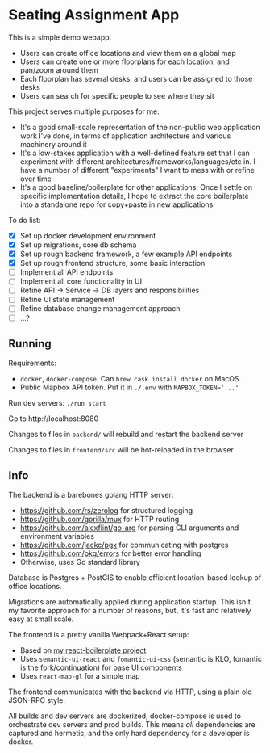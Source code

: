 # Seating Assignment App

This is a simple demo webapp.

- Users can create office locations and view them on a global map
- Users can create one or more floorplans for each location, and pan/zoom around them
- Each floorplan has several desks, and users can be assigned to those desks
- Users can search for specific people to see where they sit

This project serves multiple purposes for me:

- It's a good small-scale representation of the non-public web application work I've done, in terms of application architecture and various machinery around it
- It's a low-stakes application with a well-defined feature set that I can experiment with different architectures/frameworks/languages/etc in. I have a number of different "experiments" I want to mess with or refine over time
- It's a good baseline/boilerplate for other applications. Once I settle on specific implementation details, I hope to extract the core boilerplate into a standalone repo for copy+paste in new applications

To do list:
- [x] Set up docker development environment
- [x] Set up migrations, core db schema
- [x] Set up rough backend framework, a few example API endpoints
- [x] Set up rough frontend structure, some basic interaction
- [ ] Implement all API endpoints
- [ ] Implement all core functionality in UI
- [ ] Refine API -> Service -> DB layers and responsibilities
- [ ] Refine UI state management
- [ ] Refine database change management approach
- [ ] ...?

## Running

Requirements:

- `docker`, `docker-compose`. Can `brew cask install docker` on MacOS.
- Public Mapbox API token. Put it in `./.env` with `MAPBOX_TOKEN='...'`

Run dev servers: `./run start`

Go to http://localhost:8080

Changes to files in `backend/` will rebuild and restart the backend server

Changes to files in `frontend/src` will be hot-reloaded in the browser

## Info

The backend is a barebones golang HTTP server:

- https://github.com/rs/zerolog for structured logging
- https://github.com/gorilla/mux for HTTP routing
- https://github.com/alexflint/go-arg for parsing CLI arguments and environment variables
- https://github.com/jackc/pgx for communicating with postgres
- https://github.com/pkg/errors for better error handling
- Otherwise, uses Go standard library

Database is Postgres + PostGIS to enable efficient location-based lookup of office locations.

Migrations are automatically applied during application startup. This isn't my favorite approach for a number of reasons, but, it's fast and relatively easy at small scale.

The frontend is a pretty vanilla Webpack+React setup:

- Based on [my react-boilerplate project](https://github.com/austinhyde/react-boilerplate)
- Uses `semantic-ui-react` and `fomantic-ui-css` (semantic is KLO, fomantic is the fork/continuation) for base UI components
- Uses `react-map-gl` for a simple map

The frontend communicates with the backend via HTTP, using a plain old JSON-RPC style.

All builds and dev servers are dockerized, docker-compose is used to orchestrate dev servers and prod builds. This means _all_ dependencies are captured and hermetic, and the only hard dependency for a developer is docker.